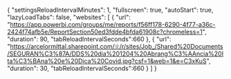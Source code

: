 {
  "settingsReloadIntervalMinutes": 1,
  "fullscreen": true,
  "autoStart": true,
  "lazyLoadTabs": false,
  "websites": [
    {
      "url": "https://app.powerbi.com/groups/me/reports/f56ff178-6290-4f77-a36c-2424f74afb5e/ReportSection50ed3fdde4bfda61908c?chromeless=1",
      "duration": 90,
      "tabReloadIntervalSeconds":660
    },
    {
      "url": "https://arcelormittal.sharepoint.com/:i:/r/sites/Job_/Shared%20Documents/SEGURAN%C3%87A/DDS%20dia%201204%20Abrang%C3%AAncia%20Ita%C3%BAna%20e%20Dica%20Covid.jpg?csf=1&web=1&e=C3xKuS",
      "duration": 30,
      "tabReloadIntervalSeconds":660
    }
  ]
}
